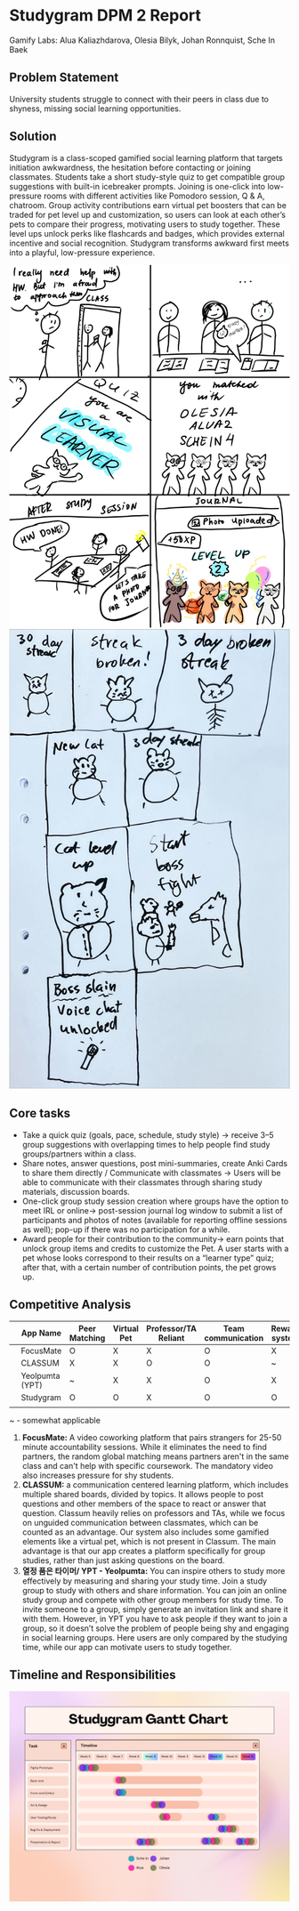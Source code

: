 # Studygram DPM 2 Report
Gamify Labs: Alua Kaliazhdarova, Olesia Bilyk, Johan Ronnquist, Sche In Baek
## Problem Statement
University students struggle to connect with their peers in class due to shyness, missing social learning opportunities.

## Solution
Studygram is a class-scoped gamified social learning platform that targets initiation awkwardness, the hesitation before contacting or joining classmates. Students take a short study-style quiz to get compatible group suggestions with built-in icebreaker prompts. Joining is one-click into low-pressure rooms with different activities like Pomodoro session, Q & A, chatroom. Group activity contributions earn virtual pet boosters that can be traded for pet level up and customization, so users can look at each other’s pets to compare their progress, motivating users to study together. These level ups unlock perks like flashcards and badges, which provides external incentive and social recognition. Studygram transforms awkward first meets into a playful, low-pressure experience.

![Story #1](images/story2.JPG)
![Story #2](images/story1.jpeg)
## Core tasks
- Take a quick quiz (goals, pace, schedule, study style) → receive 3–5 group suggestions with overlapping times to help people find study groups/partners within a class.
- Share notes, answer questions, post mini-summaries, create Anki Cards to share them directly / Communicate with classmates → Users will be able to communicate with their classmates through sharing study materials, discussion boards.
- One-click group study session creation where groups have the option to meet IRL or online→ post-session journal log window to submit a list of participants and photos of notes (available for reporting offline sessions as well); pop-up if there was no participation for a while. 
- Award people for their contribution to the community→ earn points that unlock group items and credits to customize the Pet. A user starts with a pet whose looks correspond to their results on a “learner type” quiz; after that, with a certain number of contribution points, the pet grows up.
## Competitive Analysis
|   |  App Name        |  Peer Matching  |  Virtual Pet  |  Professor/TA Reliant  | Team communication |  Reward system  |  Study-focused  |   |   |
|---|------------------|-----------------|---------------|------------------------|--------------|-----------------|-----------------|---|---|
|   | FocusMate        | O               | X             | X                      |  O           | X               | O               |   |   |
|   | CLASSUM          | X               | X             | O                      | O            | ~               | O               |   |   |
|   | Yeolpumta (YPT)  | ~               | X             | X                      | O            | X               | O               |   |   |
|   | Studygram        | O               | O             | X                      | O            | O               | O               |   |   |
|   |                  |                 |               |  | | | |


~ - somewhat applicable

1. **FocusMate:** A video coworking platform that pairs strangers for 25-50 minute accountability sessions. While it eliminates the need to find partners, the random global matching means partners aren't in the same class and can't help with specific coursework. The mandatory video also increases pressure for shy students.
6. **CLASSUM:** a communication centered learning platform, which includes multiple shared boards, divided by topics. It allows people to post questions and other members of the space to react or answer that question. Classum heavily relies on professors and TAs, while we focus on unguided communication between classmates, which can be counted as an advantage. Our system also includes some gamified elements like a virtual pet, which is not present in Classum. The main advantage is that our app creates a platform specifically for group studies, rather than just asking questions on the board.
8. **열정 품은 타이머/ YPT - Yeolpumta:** You can inspire others to study more effectively by measuring and sharing your study time. Join a study group to study with others and share information. You can join an online study group and compete with other group members for study time. To invite someone to a group, simply generate an invitation link and share it with them. However, in YPT you have to ask people if they want to join a group, so it doesn’t solve the problem of people being shy and engaging in social learning groups. Here users are only compared by the studying time, while our app can motivate users to study together. 

## Timeline and Responsibilities
![Gannt chart](images/Gannt.png)